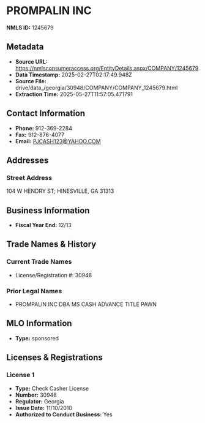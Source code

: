 # PROMPALIN INC

**NMLS ID:** 1245679

## Metadata
- **Source URL:** https://nmlsconsumeraccess.org/EntityDetails.aspx/COMPANY/1245679
- **Data Timestamp:** 2025-02-27T02:17:49.948Z
- **Source File:** drive/data_/georgia/30948/COMPANY/COMPANY_1245679.html
- **Extraction Time:** 2025-05-27T11:57:05.471791

## Contact Information
- **Phone:** 912-369-2284
- **Fax:** 912-876-4077
- **Email:** PJCASH123@YAHOO.COM

## Addresses
### Street Address
104 W HENDRY ST; HINESVILLE, GA 31313

## Business Information
- **Fiscal Year End:** 12/13

## Trade Names & History
### Current Trade Names
- License/Registration #: 30948

### Prior Legal Names
- PROMPALIN INC DBA MS CASH ADVANCE TITLE PAWN

## MLO Information
- **Type:** sponsored

## Licenses & Registrations

### License 1
- **Type:** Check Casher License
- **Number:** 30948
- **Regulator:** Georgia
- **Issue Date:** 11/10/2010
- **Authorized to Conduct Business:** Yes
